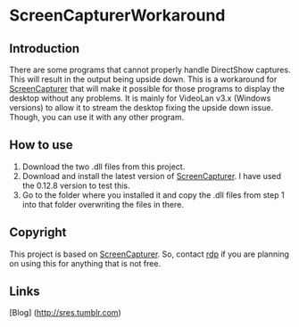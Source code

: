 # ScreenCapturerWorkaround

## Introduction
There are some programs that cannot properly handle DirectShow captures. This will result in the output being upside down. This is a workaround for [ScreenCapturer](https://github.com/rdp/screen-capture-recorder-to-video-windows-free) that will make it possible for those programs to display the desktop without any problems. It is mainly for VideoLan v3.x (Windows versions) to allow it to stream the desktop fixing the upside down issue. Though, you can use it with any other program.

## How to use
1. Download the two .dll files from this project.
2. Download and install the latest version of [ScreenCapturer](http://sourceforge.net/projects/screencapturer/files/). I have used the 0.12.8 version to test this.
3. Go to the folder where you installed it and copy the .dll files from step 1 into that folder overwriting the files in there.

## Copyright

This project is based on [ScreenCapturer](https://github.com/rdp/screen-capture-recorder-to-video-windows-free). So, contact [rdp](https://github.com/rdp/) if you are planning on using this for anything that is not free.

## Links
[Blog] (http://sres.tumblr.com)


